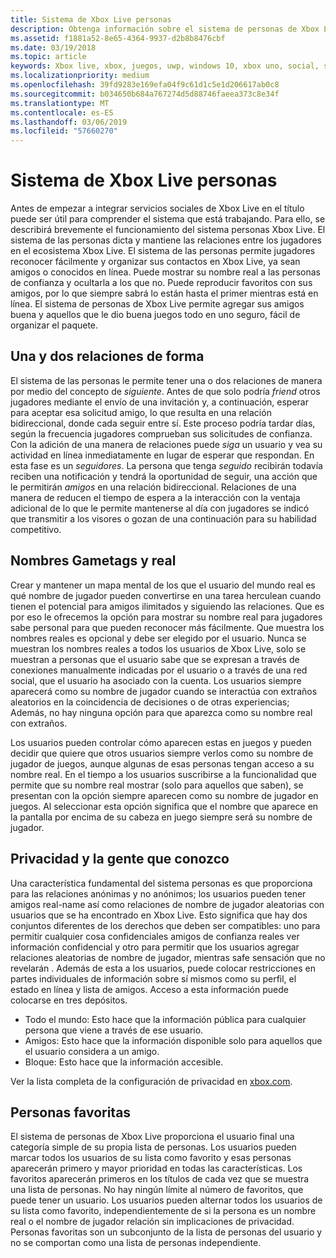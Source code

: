 ```yaml
---
title: Sistema de Xbox Live personas
description: Obtenga información sobre el sistema de personas de Xbox Live.
ms.assetid: f1881a52-8e65-4364-9937-d2b8b8476cbf
ms.date: 03/19/2018
ms.topic: article
keywords: Xbox live, xbox, juegos, uwp, windows 10, xbox uno, social, sistema de personas, amigos
ms.localizationpriority: medium
ms.openlocfilehash: 39fd9283e169efa04f9c61d1c5e1d206617ab0c8
ms.sourcegitcommit: b034650b684a767274d5d88746faeea373c8e34f
ms.translationtype: MT
ms.contentlocale: es-ES
ms.lasthandoff: 03/06/2019
ms.locfileid: "57660270"
---
```

# <a name="xbox-live-people-system"></a>Sistema de Xbox Live personas

Antes de empezar a integrar servicios sociales de Xbox Live en el título puede ser útil para comprender el sistema que está trabajando. Para ello, se describirá brevemente el funcionamiento del sistema personas Xbox Live. El sistema de las personas dicta y mantiene las relaciones entre los jugadores en el ecosistema Xbox Live. El sistema de las personas permite jugadores reconocer fácilmente y organizar sus contactos en Xbox Live, ya sean amigos o conocidos en línea. Puede mostrar su nombre real a las personas de confianza y ocultarla a los que no. Puede reproducir favoritos con sus amigos, por lo que siempre sabrá lo están hasta el primer mientras está en línea. El sistema de personas de Xbox Live permite agregar sus amigos buena y aquellos que le dio buena juegos todo en uno seguro, fácil de organizar el paquete.

## <a name="one-and-two-way-relationships"></a>Una y dos relaciones de forma

El sistema de las personas le permite tener una o dos relaciones de manera por medio del concepto de *siguiente*. Antes de que solo podría *friend* otros jugadores mediante el envío de una invitación y, a continuación, esperar para aceptar esa solicitud amigo, lo que resulta en una relación bidireccional, donde cada seguir entre sí. Este proceso podría tardar días, según la frecuencia jugadores comprueban sus solicitudes de confianza. Con la adición de una manera de relaciones puede *siga* un usuario y vea su actividad en línea inmediatamente en lugar de esperar que respondan. En esta fase es un *seguidores*. La persona que tenga *seguido* recibirán todavía reciben una notificación y tendrá la oportunidad de seguir, una acción que le permitirán *amigos* en una relación bidireccional. Relaciones de una manera de reducen el tiempo de espera a la interacción con la ventaja adicional de lo que le permite mantenerse al día con jugadores se indicó que transmitir a los visores o gozan de una continuación para su habilidad competitivo.

## <a name="gametags-and-real-names"></a>Nombres Gametags y real

Crear y mantener un mapa mental de los que el usuario del mundo real es qué nombre de jugador pueden convertirse en una tarea herculean cuando tienen el potencial para amigos ilimitados y siguiendo las relaciones. Que es por eso le ofrecemos la opción para mostrar su nombre real para jugadores sabe personal para que pueden reconocer más fácilmente. Que muestra los nombres reales es opcional y debe ser elegido por el usuario. Nunca se muestran los nombres reales a todos los usuarios de Xbox Live, solo se muestran a personas que el usuario sabe que se expresan a través de conexiones manualmente indicadas por el usuario o a través de una red social, que el usuario ha asociado con la cuenta. Los usuarios siempre aparecerá como su nombre de jugador cuando se interactúa con extraños aleatorios en la coincidencia de decisiones o de otras experiencias; Además, no hay ninguna opción para que aparezca como su nombre real con extraños.

Los usuarios pueden controlar cómo aparecen estas en juegos y pueden decidir que quiere que otros usuarios siempre verlos como su nombre de jugador de juegos, aunque algunas de esas personas tengan acceso a su nombre real. En el tiempo a los usuarios suscribirse a la funcionalidad que permite que su nombre real mostrar (solo para aquellos que saben), se presentan con la opción siempre aparecen como su nombre de jugador en juegos. Al seleccionar esta opción significa que el nombre que aparece en la pantalla por encima de su cabeza en juego siempre será su nombre de jugador.

## <a name="privacy-and-people-i-know"></a>Privacidad y la gente que conozco

Una característica fundamental del sistema personas es que proporciona para las relaciones anónimas y no anónimos; los usuarios pueden tener amigos real-name así como relaciones de nombre de jugador aleatorias con usuarios que se ha encontrado en Xbox Live. Esto significa que hay dos conjuntos diferentes de los derechos que deben ser compatibles: uno para permitir cualquier cosa confidenciales amigos de confianza reales ver información confidencial y otro para permitir que los usuarios agregar relaciones aleatorias de nombre de jugador, mientras safe sensación que no revelarán .
Además de esta a los usuarios, puede colocar restricciones en partes individuales de información sobre sí mismos como su perfil, el estado en línea y lista de amigos. Acceso a esta información puede colocarse en tres depósitos.

- Todo el mundo: Esto hace que la información pública para cualquier persona que viene a través de ese usuario.
- Amigos: Esto hace que la información disponible solo para aquellos que el usuario considera a un amigo.
- Bloque: Esto hace que la información accesible.

Ver la lista completa de la configuración de privacidad en [xbox.com](https://account.xbox.com/Settings).

## <a name="favorite-people"></a>Personas favoritas

El sistema de personas de Xbox Live proporciona el usuario final una categoría simple de su propia lista de personas. Los usuarios pueden marcar todos los usuarios de su lista como favorito y esas personas aparecerán primero y mayor prioridad en todas las características. Los favoritos aparecerán primeros en los títulos de cada vez que se muestra una lista de personas. No hay ningún límite al número de favoritos, que puede tener un usuario. Los usuarios pueden alternar todos los usuarios de su lista como favorito, independientemente de si la persona es un nombre real o el nombre de jugador relación sin implicaciones de privacidad. Personas favoritas son un subconjunto de la lista de personas del usuario y no se comportan como una lista de personas independiente.